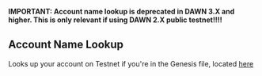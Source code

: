 **IMPORTANT: Account name lookup is deprecated in DAWN 3.X and higher. This is only relevant if using DAWN 2.X public testnet!!!!**

## Account Name Lookup

Looks up your account on Testnet if you're in the Genesis file, located [here](https://eosio.github.io/genesis/tools/account-name/index.html)